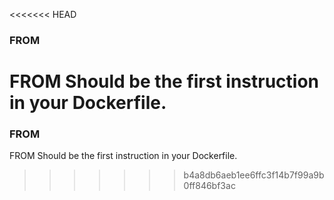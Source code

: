 <<<<<<< HEAD
### FROM

FROM Should be the first instruction in your Dockerfile.
=======
### FROM

FROM Should be the first instruction in your Dockerfile.
>>>>>>> b4a8db6aeb1ee6ffc3f14b7f99a9b0ff846bf3ac
